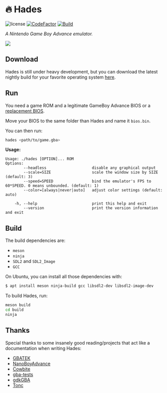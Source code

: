 # 🔥 Hades

![license](https://img.shields.io/github/license/arignir/hades)
[![CodeFactor](https://www.codefactor.io/repository/github/arignir/hades/badge/master)](https://www.codefactor.io/repository/github/arignir/hades/overview/master)
[![Build](https://github.com/Arignir/Hades/actions/workflows/main.yml/badge.svg)](https://github.com/Arignir/Hades/actions/workflows/main.yml)

*A Nintendo Game Boy Advance emulator.*

![](https://i.imgur.com/e9CClPc.png)

## Download

Hades is still under heavy development, but you can download the latest nightly build for your favorite operating system [here](https://nightly.link/Arignir/Hades/workflows/main/master).

## Run

You need a game ROM and a legitimate GameBoy Advance BIOS or a [replacement BIOS](https://github.com/Cult-of-GBA/BIOS/blob/master/bios.bin).

Move your BIOS to the same folder than Hades and name it `bios.bin`.

You can then run:

```bash
hades <path/to/game.gba>
```

**Usage:**

```
Usage: ./hades [OPTION]... ROM
Options:
        --headless                    disable any graphical output
        --scale=SIZE                  scale the window size by SIZE (default: 3)
        --speed=SPEED                 bind the emulator's FPS to 60*SPEED. 0 means unbounded. (default: 1)
        --color=[always|never|auto]   adjust color settings (default: auto)

    -h, --help                        print this help and exit
        --version                     print the version information and exit
```

## Build

The build dependencies are:

  - `meson`
  - `ninja`
  - `SDL2` and `SDL2_Image`
  - `GCC`

On Ubuntu, you can install all those dependencies with:

```bash
$ apt install meson ninja-build gcc libsdl2-dev libsdl2-image-dev
```

To build Hades, run:

```bash
meson build
cd build
ninja
```

## Thanks

Special thanks to some insanely good reading/projects that act like a documentation when writing Hades:

  - [GBATEK](https://problemkaputt.de/gbatek.htm)
  - [NanoBoyAdvance](https://github.com/fleroviux/NanoBoyAdvance/)
  - [Cowbite](https://www.cs.rit.edu/~tjh8300/CowBite/CowBiteSpec.htm)
  - [gba-tests](https://github.com/jsmolka/gba-tests)
  - [gdkGBA](https://github.com/gdkchan/gdkGBA/)
  - [Tonc](https://www.coranac.com/tonc/text/toc.htm)
